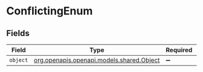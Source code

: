 # ConflictingEnum


## Fields

| Field                                                                      | Type                                                                       | Required                                                                   | Description                                                                |
| -------------------------------------------------------------------------- | -------------------------------------------------------------------------- | -------------------------------------------------------------------------- | -------------------------------------------------------------------------- |
| `object`                                                                   | [org.openapis.openapi.models.shared.Object](../../models/shared/Object.md) | :heavy_minus_sign:                                                         | N/A                                                                        |